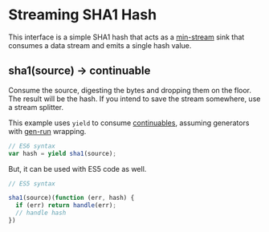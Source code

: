 # Streaming SHA1 Hash

This interface is a simple SHA1 hash that acts as a [min-stream][] sink that consumes a data stream and emits a single hash value.

## sha1(source) -> continuable

Consume the source, digesting the bytes and dropping them on the floor.  The result will be the hash.  If you intend to save the stream somewhere, use a stream splitter.

This example uses `yield` to consume [continuables][], assuming generators with [gen-run][] wrapping.

```js
// ES6 syntax
var hash = yield sha1(source);
```

But, it can be used with ES5 code as well.

```js
// ES5 syntax

sha1(source)(function (err, hash) {
  if (err) return handle(err);
  // handle hash
})
```

[gen-run]: https://github.com/creationix/gen-run
[continuables]: https://github.com/creationix/js-git/blob/master/specs/continuable.md
[min-stream]: https://github.com/creationix/min-stream#the-interface
